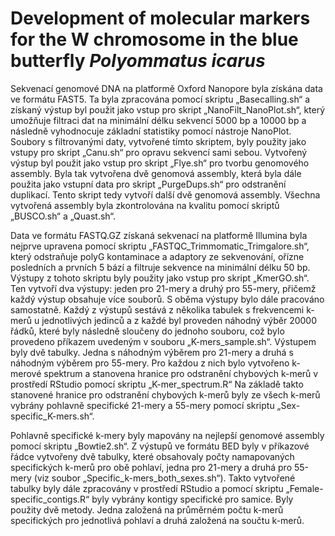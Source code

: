 # Development of molecular markers for the W chromosome in the blue butterfly *Polyommatus icarus*

Sekvenací genomové DNA na platformě Oxford Nanopore byla získána data ve formátu FAST5. Ta byla zpracována pomocí skriptu „Basecalling.sh“ a získaný výstup byl použit jako vstup pro skript „NanoFilt_NanoPlot.sh“, který umožňuje filtraci dat na minimální délku sekvencí 5000 bp a 10000 bp a následně vyhodnocuje základní statistiky pomocí nástroje NanoPlot. Soubory s filtrovanými daty, vytvořené tímto skriptem, byly použity jako vstupy pro skript „Canu.sh“ pro opravu sekvencí sami sebou. Vytvořený výstup byl použit jako vstup pro skript „Flye.sh“ pro tvorbu genomového assembly. Byla tak vytvořena dvě genomová assembly, která byla dále použita jako vstupní data pro skript „PurgeDups.sh“ pro odstranění duplikací. Tento skript tedy vytvoří další dvě genomová assembly. Všechna vytvořená assembly byla zkontrolována na kvalitu pomocí skriptů „BUSCO.sh“ a „Quast.sh“.

Data ve formátu FASTQ.GZ získaná sekvenací na platformě Illumina byla nejprve upravena pomocí skriptu „FASTQC_Trimmomatic_Trimgalore.sh“, který odstraňuje polyG kontaminace a adaptory ze sekvenování, ořízne posledních a prvních 5 bází a filtruje sekvence na minimální délku 50 bp. Výstupy z tohoto skriptu byly použity jako vstup pro skript „KmerGO.sh“. Ten vytvoří dva výstupy: jeden pro 21-mery a druhý pro 55-mery, přičemž každý výstup obsahuje více souborů. S oběma výstupy bylo dále pracováno samostatně. Každý z výstupů sestává z několika tabulek s frekvencemi k-merů u jednotlivých jedinců a z  každé byl proveden náhodný výběr 20000 řádků, které byly následně sloučeny do jednoho souboru, což bylo provedeno příkazem uvedeným v souboru „K-mers_sample.sh“. Výstupem byly dvě tabulky. Jedna s náhodným výběrem pro 21-mery a druhá s náhodným výběrem pro 55-mery. Pro každou z nich bylo vytvořeno k-merové spektrum a stanovena hranice pro odstranění chybových k-merů v prostředí RStudio pomocí skriptu „K-mer_spectrum.R“ Na základě takto stanovené hranice pro odstranění chybových k-merů byly ze všech k-merů vybrány pohlavně specifické 21-mery a 55-mery pomocí skriptu „Sex-specific_K-mers.sh“.

Pohlavně specifické k-mery byly mapovány na nejlepší genomové assembly pomocí skriptu „Bowtie2.sh“. Z výstupů ve formátu BED byly v příkazové řádce vytvořeny dvě tabulky, které obsahovaly počty namapovaných specifických k-merů pro obě pohlaví, jedna pro 21-mery a druhá pro 55-mery (viz soubor „Specific_k-mers_both_sexes.sh“). Takto vytvořené tabulky byly dále zpracovány v prostředí RStudio a pomocí skriptu „Female-specific_contigs.R“ byly vybrány kontigy specifické pro samice. Byly použity dvě metody. Jedna založená na průměrném počtu k-merů specifických pro jednotlivá pohlaví a druhá založená na součtu k-merů. 
